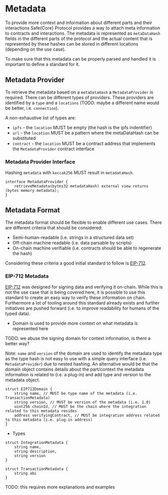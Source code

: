 # Metadata

To provide more context and information about different parts and their interactions Safe{Core} Protocol provides a way to attach meta information to contracts and interactions. The metadata is represented as `metaDataHash` fields in the different parts of the protocol and the actual content that is represented by these hashes can be stored in different locations (depending on the use case).

To make sure that this metadata can be properly parsed and handled it is important to define a standard for it.

## Metadata Provider

To retrieve the metadata based on a `metaDataHash` a `MetadataProvider` is required. There can be different types of providers. These providers are identified by a `type` and a `locations` (TODO: maybe a different name would be better, i.e. `connection`).

A non-exhaustive list of types are:
- `ipfs` - the `location` MUST be empty (the hash is the ipfs indentifier)
- `url` - the `location` MUST be a pattern where the metaDataHash can be substituted
- `contract` - the `location` MUST be a contract address that implements the `MetadataProvider` contract interface


### Metadata Provider Interface

Hashing `metadata` with `keccak256` MUST result in `metadataHash`.

```solidity
interface MetadataProvider {
    retrieveMetadata(bytes32 metadataHash) external view returns (bytes memory metadata);
}
```

## Metadata Format

The metadata format should be flexible to enable different use cases. There are different criteria that should be considered:
- Semi-human-readable (i.e. strings in a structured data set)
- Off-chain machine readable (i.e. data parsable by scripts)
- On-chain machine verifiable (i.e. contracts should be able to regenerate the hash)

Considering these criteria a good initial standard to follow is [EIP-712](https://eips.ethereum.org/EIPS/eip-712).

### EIP-712 Metadata

[EIP-712](https://eips.ethereum.org/EIPS/eip-712) was designed for signing data and verifying it on-chain. While this is not the use case that is being covered here, it is possible to use this standard to create an easy way to verify these information on chain. Furthermore a lot of tooling around this standard already exists and further initiatives are pushed forward (i.e. to improve readability for humans of the typed data).

- Domain is used to provide more context on what metadata is represented here

TODO: we abuse the signing domain for context information, is there a better way?

Note: `name` and `version` of the domain are used to identify the metadata type as the type hash is not easy to use with a simple query interface (i.e. `MetadataProvider`) due to nested hashing. An alternative would be that the domain object contains details about the part/context the metadata information is related to (i.e. a plug-in) and add type and version to the metadata object. 

```solidity
struct EIP712Domain {
    string name, // MUST be type name of the metadata (i.e. TransactionMetadata)
    string version, // MUST be version of the metadata (i.e. 1.0)
    uint256 chainId, // MUST be the chain where the integration related to this metadata resides
    address verifyingContract, // MUST be integration address related to this metadata (i.e. plug-in address)
}
```

- Types

```solidity
struct IntegrationMetadata {
    string name,
    string description,
    string version
}
```

```solidity
struct TransactionMetadata {
    string abi
}
```

TODO: this requires more explanations and examples